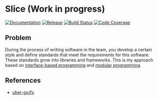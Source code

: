 Slice (Work in progress)
========================
[![Documentation](https://img.shields.io/badge/godoc-reference-blue.svg?color=24B898&style=for-the-badge&logo=go&logoColor=ffffff)](https://pkg.go.dev/github.com/goava/slice)
[![Release](https://img.shields.io/github/tag/goava/slice.svg?label=release&color=24B898&logo=github&style=for-the-badge)](https://github.com/goava/slice/releases/latest)
[![Build Status](https://img.shields.io/travis/goava/slice.svg?style=for-the-badge&logo=travis)](https://travis-ci.org/goava/slice)
[![Code Coverage](https://img.shields.io/codecov/c/github/goava/slice.svg?style=for-the-badge&logo=codecov)](https://codecov.io/gh/goava/slice)

## Problem

During the process of writing software in the team, you develop a certain style and 
define standards that meet the requirements for this software. These standards grow 
into libraries and frameworks. This is my approach based on
[interface-based programming](https://en.wikipedia.org/wiki/Interface-based_programming) and 
[modular programming](https://en.wikipedia.org/wiki/Modular_programming).

## References

- [uber-go/fx](https://github.com/uber-go/fx)